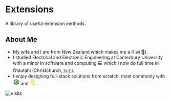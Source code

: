 # Extensions
A library of useful extension methods.

## About Me
- My wife and I are from New Zealand which makes me a Kiwi(:kiwi_fruit:).
- I studied Electrical and Electronic Engineering at Canterbury University with a minor in software and computing :computer: which I now do full time in Ōtautahi (Christchurch, 🇳🇿).
- I enjoy designing full-stack solutions from scratch, most commonly with <img src="https://github.com/vscode-icons/vscode-icons/raw/master/icons/file_type_csharp2.svg" width="20" alt="csharp"> and <img src="https://github.com/vscode-icons/vscode-icons/raw/master/icons/file_type_sql.svg" width="20" alt="sql">.

![Visits](https://komarev.com/ghpvc/?username=danzuep&label=Visits)
